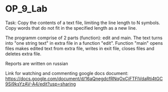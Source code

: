 # OP_9_Lab

Task: Copy the contents of a text file, limiting the line length to N
symbols. Copy words that do not fit in the specified length
as a new line.

The programm comprise of 2 parts (function): edit and main. The text 
turns into "one string text" in extra file in a function "edit". Function 
"main" opens files makes edited text from extra file, writes in exit file,
closes files and deletes extra file.


Reports are written on russian

Link for watching and commenting google docs document: https://docs.google.com/document/d/16aQnegdcfRNqOxCjFTFlVdaRti4tGC9Si9ksYzAV-A4/edit?usp=sharing
